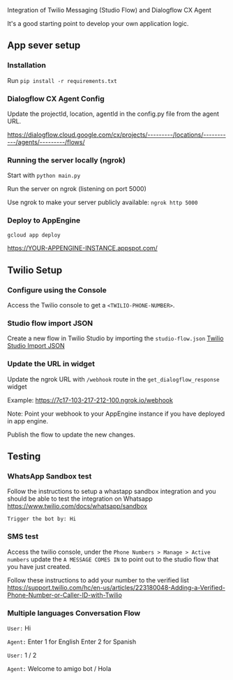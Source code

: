Integration of Twilio Messaging (Studio Flow) and Dialogflow CX Agent

It's a good starting point to develop your own application logic.

## App sever setup

### Installation

Run `pip install -r requirements.txt`

### Dialogflow CX Agent Config

Update the projectId, location, agentId in the config.py file from the agent URL.

https://dialogflow.cloud.google.com/cx/projects/---------/locations/-----------/agents/---------/flows/
 
### Running the server locally (ngrok)

Start with `python main.py`

Run the server on ngrok (listening on port 5000)

Use ngrok to make your server publicly available: `ngrok http 5000`

### Deploy to AppEngine

```bash
gcloud app deploy
```

https://YOUR-APPENGINE-INSTANCE.appspot.com/


## Twilio Setup

### Configure using the Console
Access the Twilio console to get a `<TWILIO-PHONE-NUMBER>`.

### Studio flow import JSON
Create a new flow in Twilio Studio by importing the `studio-flow.json`
[Twilio Studio Import JSON](https://www.twilio.com/docs/studio/user-guide#importing-flow-data)

### Update the URL in widget

Update the ngrok URL with `/webhook` route in the `get_dialogflow_response` widget 

Example: https://7c17-103-217-212-100.ngrok.io/webhook

Note: Point your webhook to your AppEngine instance if you have deployed in app engine.

Publish the flow to update the new changes.

## Testing
### WhatsApp Sandbox test 

Follow the instructions to setup a whastapp sandbox integration and you should be able to test the integration on Whatsapp
https://www.twilio.com/docs/whatsapp/sandbox

`Trigger the bot by: Hi`

### SMS test

Access the twilio console, under the `Phone Numbers > Manage > Active numbers` update the `A MESSAGE COMES IN` to point out to the studio flow that you have just created. 

Follow these instructions to add your number to the verified list
https://support.twilio.com/hc/en-us/articles/223180048-Adding-a-Verified-Phone-Number-or-Caller-ID-with-Twilio


### Multiple languages Conversation Flow

`User:` Hi

`Agent:` Enter 1 for English
         Enter 2 for Spanish

`User:` 1 / 2

`Agent:` Welcome to amigo bot / Hola
